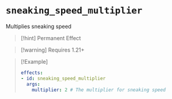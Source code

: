 # `sneaking_speed_multiplier`

Multiplies sneaking speed

> [!hint] Permanent Effect

> [!warning] Requires 1.21+

> [!Example]
> ```yaml
> effects:
> - id: sneaking_speed_multiplier
>   args:
>     multiplier: 2 # The multiplier for sneaking speed
> ```
